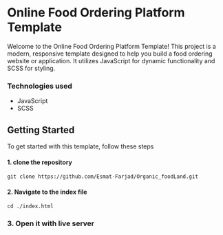 # Online Food Ordering Platform Template
Welcome to the Online Food Ordering Platform Template! This project is a modern, responsive template designed to help you build a food ordering website or application. It utilizes JavaScript for dynamic functionality and SCSS for styling.
### Technologies used
* JavaScript
* SCSS
## Getting Started
To get started with this template, follow these steps
#### 1. clone the repository
```git clone https://github.com/Esmat-Farjad/Organic_foodLand.git```
#### 2. Navigate to the index file 
```cd ./index.html```
### 3. Open it with live server
